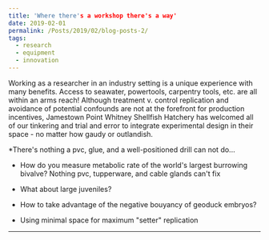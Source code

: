 ```yaml
---
title: 'Where there's a workshop there's a way'
date: 2019-02-01
permalink: /Posts/2019/02/blog-posts-2/
tags:
  - research
  - equipment
  - innovation
---
```


Working as a researcher in an industry setting is a unique experience with many benefits.
Access to seawater, powertools, carpentry tools, etc. are all within an arms reach!
Although treatment v. control replication and avoidance of potential confounds are not at the forefront for
production incentives, Jamestown Point Whitney Shellfish Hatchery has welcomed all of our tinkering
and trial and error to integrate experimental design in their space - no matter how gaudy or outlandish.

*There's nothing a pvc, glue, and a well-positioned drill can not do...
  * How do you measure metabolic rate of the world's largest burrowing bivalve? Nothing pvc, tupperware, and cable glands can't fix
<!-- ([Adult chambers](https://SamGurr.github.io/images/adult_chambers.JPG)) -->
  * What about large juveniles?
<!-- ([Respration vials](https://SamGurr.github.io/images/resp_chambers.JPG)) -->
  * How to take advantage of the negative bouyancy of geoduck embryos?
<!-- ([Garbage lids as conical tank inserts](https://SamGurr.github.io/images/hatch_setup.JPG)) -->
  * Using minimal space for maximum "setter" replication
<!-- ([Mini-silo downwellers](https://SamGurr.github.io/images/mini_silos.JPG)) -->

------
